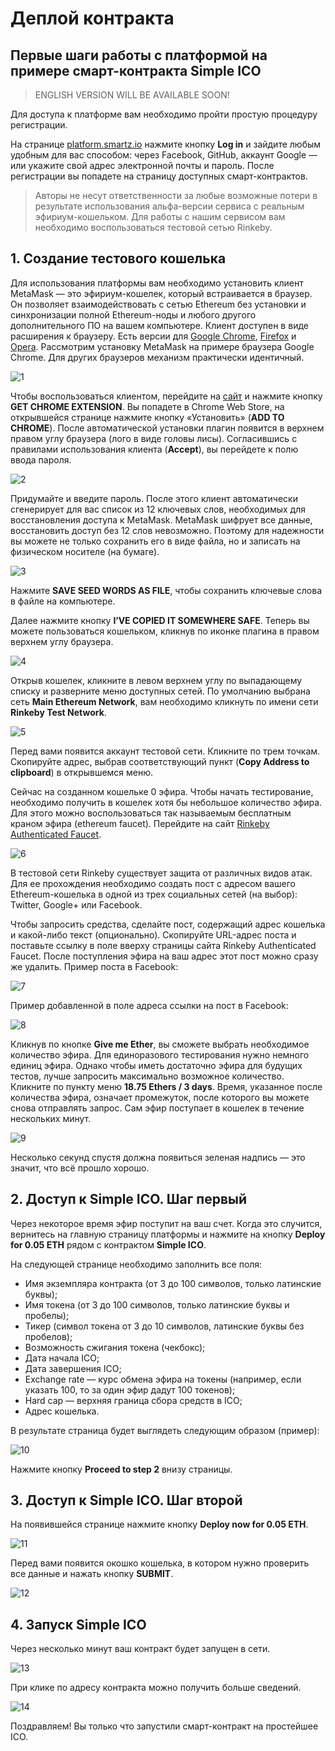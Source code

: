 # Деплой контракта
## Первые шаги работы с платформой на примере смарт-контракта Simple ICO

> ENGLISH VERSION WILL BE AVAILABLE SOON!

Для доступа к платформе вам необходимо пройти простую процедуру регистрации.

На странице [platform.smartz.io](https://platform.smartz.io/) нажмите кнопку **Log in** и зайдите любым удобным для вас способом: через Facebook, GitHub, аккаунт Google — или укажите свой адрес электронной почты и пароль. После регистрации вы попадете на страницу доступных смарт-контрактов.

> Авторы не несут ответственности за любые возможные потери в результате использования альфа-версии сервиса с реальным эфириум-кошельком. Для работы c нашим сервисом вам необходимо воспользоваться тестовой сетью Rinkeby.

## 1. Создание тестового кошелька

Для использования платформы вам необходимо установить клиент MetaMask — это эфириум-кошелек, который встраивается в браузер. Он позволяет взаимодействовать с сетью Ethereum без установки и синхронизации полной Ethereum-ноды и любого другого дополнительного ПО на вашем компьютере.
Клиент доступен в виде расширения к браузеру. Есть версии для [Google Chrome](https://chrome.google.com/webstore/detail/nkbihfbeogaeaoehlefnkodbefgpgknn), [Firefox](https://addons.mozilla.org/en-US/firefox/addon/ether-metamask/) и [Opera](https://addons.opera.com/en/extensions/details/metamask/). Рассмотрим установку MetaMask на примере браузера Google Chrome. Для других браузеров механизм практически идентичный.

![1](/i/md/contract-deploy/1.png "1")

Чтобы воспользоваться клиентом, перейдите на [сайт](https://metamask.io/) и нажмите кнопку **GET CHROME EXTENSION**. Вы попадете в Chrome Web Store, на открывшейся странице нажмите кнопку «Установить» (**ADD TO CHROME**). После автоматической установки плагин появится в верхнем правом углу браузера (лого в виде головы лисы). Согласившись с правилами использования клиента (**Accept**), вы перейдете к полю ввода пароля.

![2](/i/md/contract-deploy/2.png "2")

Придумайте и введите пароль. После этого клиент автоматически сгенерирует для вас список из 12 ключевых слов, необходимых для восстановления доступа к MetaMask. MetaMask шифрует все данные, восстановить доступ без 12 слов невозможно. Поэтому для надежности вы можете не только сохранить его в виде файла, но и записать на физическом носителе (на бумаге).

![3](/i/md/contract-deploy/3.png "3")

Нажмите **SAVE SEED WORDS AS FILE**, чтобы сохранить ключевые слова в файле на компьютере.

Далее нажмите кнопку **I’VE COPIED IT SOMEWHERE SAFE**. Теперь вы можете пользоваться кошельком, кликнув по иконке плагина в правом верхнем углу браузера.

![4](/i/md/contract-deploy/4.png "4")

Открыв кошелек, кликните в левом верхнем углу по выпадающему списку и разверните меню доступных сетей. По умолчанию выбрана сеть **Main Ethereum Network**, вам необходимо кликнуть по имени сети **Rinkeby Test Network**.

![5](/i/md/contract-deploy/5.png "5")

Перед вами появится аккаунт тестовой сети. Кликните по трем точкам. Скопируйте адрес, выбрав соответствующий пункт (**Copy Address to clipboard**) в открывшемся меню.

Сейчас на созданном кошельке 0 эфира. Чтобы начать тестирование, необходимо получить в кошелек хотя бы небольшое количество эфира. Для этого можно воспользоваться так называемым бесплатным краном эфира (ethereum faucet). Перейдите на сайт [Rinkeby Authenticated Faucet](https://faucet.rinkeby.io/).

![6](/i/md/contract-deploy/6.png "6")

В тестовой сети Rinkeby существует защита от различных видов атак. Для ее прохождения необходимо создать пост с адресом вашего Ethereum-кошелька в одной из трех социальных сетей (на выбор): Twitter, Google+ или Facebook.

Чтобы запросить средства, сделайте пост, содержащий адрес кошелька и какой-либо текст (опционально). Скопируйте URL-адрес поста и поставьте ссылку в поле вверху страницы сайта Rinkeby Authenticated Faucet. После поступления эфира на ваш адрес этот пост можно сразу же удалить. Пример поста в Facebook:

![7](/i/md/contract-deploy/7.png "7")

Пример добавленной в поле адреса ссылки на пост в Facebook:

![8](/i/md/contract-deploy/8.png "8")

Кликнув по кнопке **Give me Ether**, вы сможете выбрать необходимое количество эфира. Для единоразового тестирования нужно немного единиц эфира. Однако чтобы иметь достаточно эфира для будущих тестов, лучше запросить максимально возможное количество. Кликните по пункту меню **18.75 Ethers / 3 days**. Время, указанное после количества эфира, означает промежуток, после которого вы можете снова отправлять запрос. Сам эфир поступает в кошелек в течение нескольких минут.

![9](/i/md/contract-deploy/9.png "9")

Несколько секунд спустя должна появиться зеленая надпись — это значит, что всё прошло хорошо.

## 2. Доступ к Simple ICO. Шаг первый

Через некоторое время эфир поступит на ваш счет. Когда это случится, вернитесь на главную страницу платформы и нажмите на кнопку **Deploy for 0.05 ETH** рядом с контрактом **Simple ICO**.

На следующей странице необходимо заполнить все поля:

* Имя экземпляра контракта (от 3 до 100 символов, только латинские буквы);
* Имя токена (от 3 до 100 символов, только латинские буквы и пробелы);
* Тикер (символ токена от 3 до 10 символов, латинские буквы без пробелов);
* Возможность сжигания токена (чекбокс);
* Дата начала ICO;
* Дата завершения ICO;
* Exchange rate — курс обмена эфира на токены (например, если указать 100, то за один эфир дадут 100 токенов);
* Hard cap — верхняя граница сбора средств в ICO;
* Адрес кошелька.

В результате страница будет выглядеть следующим образом (пример):

![10](/i/md/contract-deploy/10.png "10")

Нажмите кнопку **Proceed to step 2** внизу страницы.

## 3. Доступ к Simple ICO. Шаг второй

На появившейся странице нажмите кнопку **Deploy now for 0.05 ETH**.

![11](/i/md/contract-deploy/11.png "11")

Перед вами появится окошко кошелька, в котором нужно проверить все данные и нажать кнопку **SUBMIT**.

![12](/i/md/contract-deploy/12.png "12")

## 4. Запуск Simple ICO

Через несколько минут ваш контракт будет запущен в сети.

![13](/i/md/contract-deploy/13.png "13")

При клике по адресу контракта можно получить больше сведений.

![14](/i/md/contract-deploy/14.png "14")

Поздравляем! Вы только что запустили смарт-контракт на простейшее ICO.
